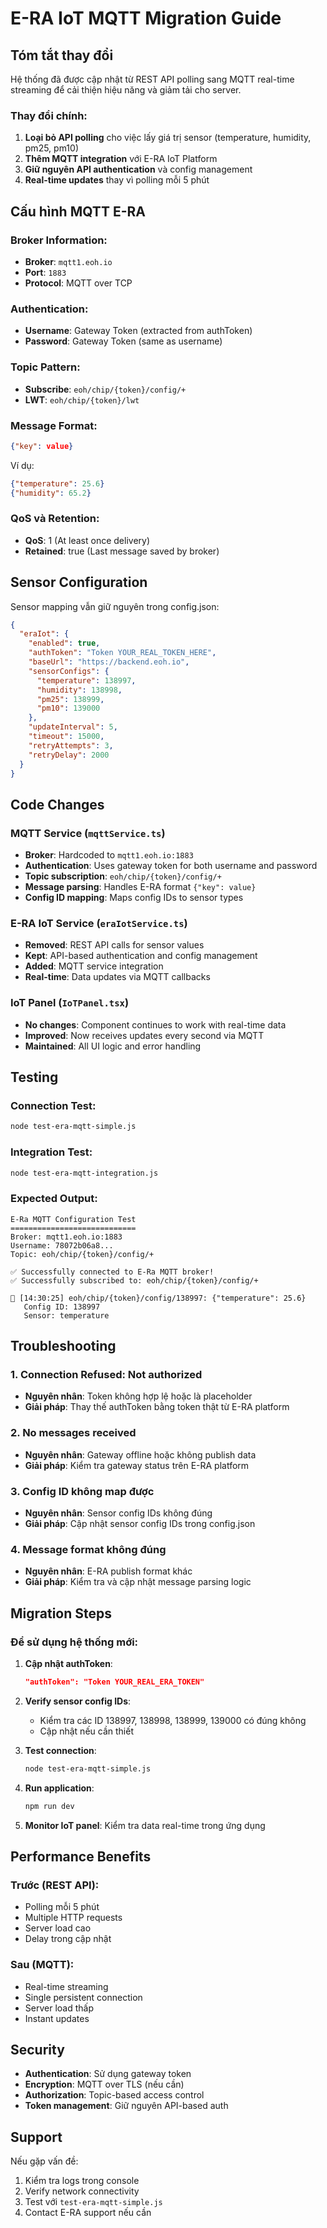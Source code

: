 # E-RA IoT MQTT Migration Guide

## Tóm tắt thay đổi

Hệ thống đã được cập nhật từ REST API polling sang MQTT real-time streaming để cải thiện hiệu năng và giảm tải cho server.

### Thay đổi chính:

1. **Loại bỏ API polling** cho việc lấy giá trị sensor (temperature, humidity, pm25, pm10)
2. **Thêm MQTT integration** với E-RA IoT Platform
3. **Giữ nguyên API authentication** và config management
4. **Real-time updates** thay vì polling mỗi 5 phút

## Cấu hình MQTT E-RA

### Broker Information:

- **Broker**: `mqtt1.eoh.io`
- **Port**: `1883`
- **Protocol**: MQTT over TCP

### Authentication:

- **Username**: Gateway Token (extracted from authToken)
- **Password**: Gateway Token (same as username)

### Topic Pattern:

- **Subscribe**: `eoh/chip/{token}/config/+`
- **LWT**: `eoh/chip/{token}/lwt`

### Message Format:

```json
{"key": value}
```

Ví dụ:

```json
{"temperature": 25.6}
{"humidity": 65.2}
```

### QoS và Retention:

- **QoS**: 1 (At least once delivery)
- **Retained**: true (Last message saved by broker)

## Sensor Configuration

Sensor mapping vẫn giữ nguyên trong config.json:

```json
{
  "eraIot": {
    "enabled": true,
    "authToken": "Token YOUR_REAL_TOKEN_HERE",
    "baseUrl": "https://backend.eoh.io",
    "sensorConfigs": {
      "temperature": 138997,
      "humidity": 138998,
      "pm25": 138999,
      "pm10": 139000
    },
    "updateInterval": 5,
    "timeout": 15000,
    "retryAttempts": 3,
    "retryDelay": 2000
  }
}
```

## Code Changes

### MQTT Service (`mqttService.ts`)

- **Broker**: Hardcoded to `mqtt1.eoh.io:1883`
- **Authentication**: Uses gateway token for both username and password
- **Topic subscription**: `eoh/chip/{token}/config/+`
- **Message parsing**: Handles E-RA format `{"key": value}`
- **Config ID mapping**: Maps config IDs to sensor types

### E-RA IoT Service (`eraIotService.ts`)

- **Removed**: REST API calls for sensor values
- **Kept**: API-based authentication and config management
- **Added**: MQTT service integration
- **Real-time**: Data updates via MQTT callbacks

### IoT Panel (`IoTPanel.tsx`)

- **No changes**: Component continues to work with real-time data
- **Improved**: Now receives updates every second via MQTT
- **Maintained**: All UI logic and error handling

## Testing

### Connection Test:

```bash
node test-era-mqtt-simple.js
```

### Integration Test:

```bash
node test-era-mqtt-integration.js
```

### Expected Output:

```
E-Ra MQTT Configuration Test
============================
Broker: mqtt1.eoh.io:1883
Username: 78072b06a8...
Topic: eoh/chip/{token}/config/+

✅ Successfully connected to E-Ra MQTT broker!
✅ Successfully subscribed to: eoh/chip/{token}/config/+

📨 [14:30:25] eoh/chip/{token}/config/138997: {"temperature": 25.6}
   Config ID: 138997
   Sensor: temperature
```

## Troubleshooting

### 1. Connection Refused: Not authorized

- **Nguyên nhân**: Token không hợp lệ hoặc là placeholder
- **Giải pháp**: Thay thế authToken bằng token thật từ E-RA platform

### 2. No messages received

- **Nguyên nhân**: Gateway offline hoặc không publish data
- **Giải pháp**: Kiểm tra gateway status trên E-RA platform

### 3. Config ID không map được

- **Nguyên nhân**: Sensor config IDs không đúng
- **Giải pháp**: Cập nhật sensor config IDs trong config.json

### 4. Message format không đúng

- **Nguyên nhân**: E-RA publish format khác
- **Giải pháp**: Kiểm tra và cập nhật message parsing logic

## Migration Steps

### Để sử dụng hệ thống mới:

1. **Cập nhật authToken**:

   ```json
   "authToken": "Token YOUR_REAL_ERA_TOKEN"
   ```

2. **Verify sensor config IDs**:

   - Kiểm tra các ID 138997, 138998, 138999, 139000 có đúng không
   - Cập nhật nếu cần thiết

3. **Test connection**:

   ```bash
   node test-era-mqtt-simple.js
   ```

4. **Run application**:

   ```bash
   npm run dev
   ```

5. **Monitor IoT panel**: Kiểm tra data real-time trong ứng dụng

## Performance Benefits

### Trước (REST API):

- Polling mỗi 5 phút
- Multiple HTTP requests
- Server load cao
- Delay trong cập nhật

### Sau (MQTT):

- Real-time streaming
- Single persistent connection
- Server load thấp
- Instant updates

## Security

- **Authentication**: Sử dụng gateway token
- **Encryption**: MQTT over TLS (nếu cần)
- **Authorization**: Topic-based access control
- **Token management**: Giữ nguyên API-based auth

## Support

Nếu gặp vấn đề:

1. Kiểm tra logs trong console
2. Verify network connectivity
3. Test với `test-era-mqtt-simple.js`
4. Contact E-RA support nếu cần
